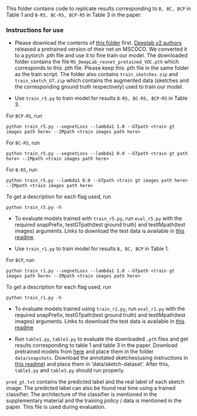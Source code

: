 This folder contains code to replicate results corresponding to `B, BC, BCP` in Table 1 and `B-R5, BC-R5, BCP-R5` in Table 3 in the paper. 

### Instructions for use
* Please download the contents of [this folder](https://1drv.ms/f/s!AvBNaER10ndvhb1A-_v0Zt4SEeYv5A) first. [Deeplab v2 authors](https://arxiv.org/abs/1606.00915) released a pretrained version of their net on MSCOCO. We converted it to a pytorch .pth file and use it to fine train our model. The downloaded folder contains the file `MS_DeepLab_resnet_pretained_VOC.pth` which corresponds to this .pth file. Please keep this .pth file in the same folder as the train script. The folder also contains `train_sketches.zip` and `train_sketch_GT.zip` which contains the augmented data (sketches and the corresponding ground truth respectively) used to train our model. 

* Use `train_r5.py` to train model for results `B-R5, BC-R5, BCP-R5` in Table 3.

For `BCP-R5`, run
```
python train_r5.py --segnetLoss --lambda1 1.0 --GTpath <train gt images path here> --IMpath <train images path here> 
```

For `BC-R5`, run
```
python train_r5.py --segnetLoss --lambda1 0.0 --GTpath <train gt path here> --IMpath <train images path here> 
```

For `B-R5`, run
```
python train_r5.py --lambda1 0.0 --GTpath <train gt images path here> --IMpath <train images path here> 
```

To get a description for each flag used, run
```
python train_r5.py -h
```

* To evaluate models trained with `train_r5.py`, run `eval_r5.py` with the required snapPrefix, testGTpath(test ground truth) and testIMpath(test images) arguments. Links to download the test data is available in [this readme](https://github.com/val-iisc/sketch-parse/tree/master/exp-src/data/sketch-dataset).


* Use `train_r1.py`  to train model for results `B, BC, BCP` in Table 1.

For `BCP`, run
```
python train_r1.py --segnetLoss --lambda1 1.0 --GTpath <train gt images path here> --IMpath <train images path here> 
```

To get a description for each flag used, run
```
python train_r1.py -h
```
* To evaluate models trained using `train_r1.py`, run `eval_r1.py` with the required snapPrefix, testGTpath(test ground truth) and testIMpath(test images) arguments. Links to download the test data is available in [this readme](https://github.com/val-iisc/sketch-parse/tree/master/exp-src/data/sketch-dataset)

* Run `table1.py`, `table3.py` to evaluate the downloaded  `.pth` files and get results corresponding to table 1 and table 3 in the paper. Download pretrained models from [here](http://val.serc.iisc.ernet.in/star_snapshots/) and place them in the folder `data/snapshots`. Download the annotated sketches(using instructions in [this readme](https://github.com/val-iisc/sketch-parse/tree/master/exp-src/data/sketch-dataset)) and place them in 'data/sketch-dataset'. After this, `table1.py` and `table3.py` should run properly.


`pred_gt.txt` contains the predicted label and the real label of each sketch image. The predicted label can also be found real time using a trained classifier. The architecture of the classifier is mentioned in the supplementary material and the training policy / data is mentioned in the paper. This file is used during evaluation.
